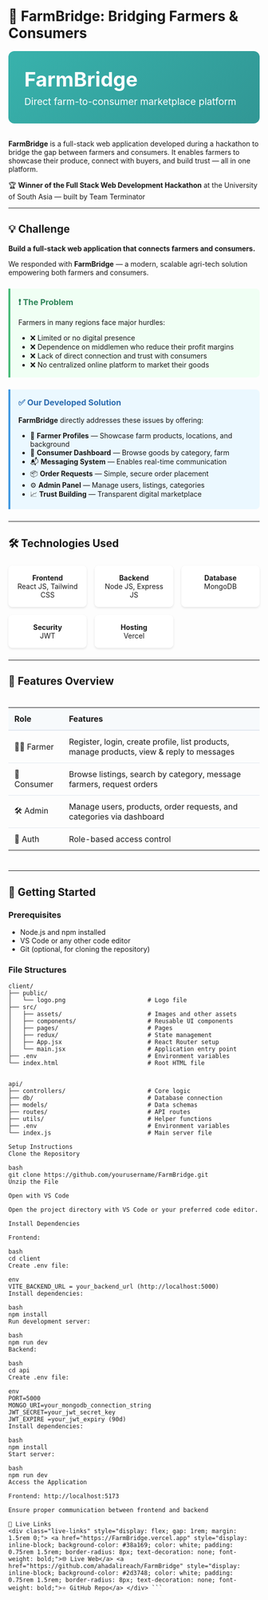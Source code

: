 # 🌱 FarmBridge: Bridging Farmers & Consumers

<div class="header-banner" style="background: linear-gradient(135deg, #38b2ac, #319795); padding: 2rem; border-radius: 12px; color: white; margin-bottom: 2rem;">
  <h1 style="margin: 0; font-size: 2.5rem;">FarmBridge</h1>
  <p style="margin: 0.5rem 0 0; font-size: 1.2rem;">Direct farm-to-consumer marketplace platform</p>
</div>

**FarmBridge** is a full-stack web application developed during a hackathon to bridge the gap between farmers and consumers. It enables farmers to showcase their produce, connect with buyers, and build trust — all in one platform.

🏆 **Winner of the Full Stack Web Development Hackathon** at the University of South Asia — built by Team Terminator

---

## 💡 Challenge

**Build a full-stack web application that connects farmers and consumers.**

We responded with **FarmBridge** — a modern, scalable agri-tech solution empowering both farmers and consumers.

<div class="highlight-box" style="background-color: #f0fff4; border-left: 4px solid #48bb78; padding: 1rem; margin: 1.5rem 0; border-radius: 0 8px 8px 0;">
  <h3 style="margin-top: 0; color: #2f855a;">❗ The Problem</h3>
  <p>Farmers in many regions face major hurdles:</p>
  <ul style="margin-bottom: 0;">
    <li>❌ Limited or no digital presence</li>
    <li>❌ Dependence on middlemen who reduce their profit margins</li>
    <li>❌ Lack of direct connection and trust with consumers</li>
    <li>❌ No centralized online platform to market their goods</li>
  </ul>
</div>

<div class="solution-box" style="background-color: #ebf8ff; border-left: 4px solid #4299e1; padding: 1rem; margin: 1.5rem 0; border-radius: 0 8px 8px 0;">
  <h3 style="margin-top: 0; color: #2b6cb0;">✅ Our Developed Solution</h3>
  <p><strong>FarmBridge</strong> directly addresses these issues by offering:</p>
  <ul style="margin-bottom: 0;">
    <li>🌾 <strong>Farmer Profiles</strong> — Showcase farm products, locations, and background</li>
    <li>🛒 <strong>Consumer Dashboard</strong> — Browse goods by category, farm</li>
    <li>📬 <strong>Messaging System</strong> — Enables real-time communication</li>
    <li>📦 <strong>Order Requests</strong> — Simple, secure order placement</li>
    <li>⚙️ <strong>Admin Panel</strong> — Manage users, listings, categories</li>
    <li>📈 <strong>Trust Building</strong> — Transparent digital marketplace</li>
  </ul>
</div>

---

## 🛠 Technologies Used

<div class="tech-grid" style="display: grid; grid-template-columns: repeat(auto-fill, minmax(120px, 1fr)); gap: 1rem; margin: 1.5rem 0;">
  <div class="tech-card" style="background: white; padding: 1rem; border-radius: 8px; text-align: center; box-shadow: 0 2px 4px rgba(0,0,0,0.1);">
    <strong>Frontend</strong><br>React JS, Tailwind CSS
  </div>
  <div class="tech-card" style="background: white; padding: 1rem; border-radius: 8px; text-align: center; box-shadow: 0 2px 4px rgba(0,0,0,0.1);">
    <strong>Backend</strong><br>Node JS, Express JS
  </div>
  <div class="tech-card" style="background: white; padding: 1rem; border-radius: 8px; text-align: center; box-shadow: 0 2px 4px rgba(0,0,0,0.1);">
    <strong>Database</strong><br>MongoDB
  </div>
  <div class="tech-card" style="background: white; padding: 1rem; border-radius: 8px; text-align: center; box-shadow: 0 2px 4px rgba(0,0,0,0.1);">
    <strong>Security</strong><br>JWT
  </div>
  <div class="tech-card" style="background: white; padding: 1rem; border-radius: 8px; text-align: center; box-shadow: 0 2px 4px rgba(0,0,0,0.1);">
    <strong>Hosting</strong><br>Vercel
  </div>
</div>

---

## 🧩 Features Overview

<div class="features-table" style="overflow-x: auto; margin: 1.5rem 0;">
  <table style="width: 100%; border-collapse: collapse;">
    <thead style="background-color: #f7fafc; border-bottom: 2px solid #e2e8f0;">
      <tr>
        <th style="padding: 12px; text-align: left;">Role</th>
        <th style="padding: 12px; text-align: left;">Features</th>
      </tr>
    </thead>
    <tbody>
      <tr style="border-bottom: 1px solid #e2e8f0;">
        <td style="padding: 12px;">👨‍🌾 Farmer</td>
        <td style="padding: 12px;">Register, login, create profile, list products, manage products, view & reply to messages</td>
      </tr>
      <tr style="border-bottom: 1px solid #e2e8f0;">
        <td style="padding: 12px;">🛒 Consumer</td>
        <td style="padding: 12px;">Browse listings, search by category, message farmers, request orders</td>
      </tr>
      <tr style="border-bottom: 1px solid #e2e8f0;">
        <td style="padding: 12px;">🛠️ Admin</td>
        <td style="padding: 12px;">Manage users, products, order requests, and categories via dashboard</td>
      </tr>
      <tr>
        <td style="padding: 12px;">🔐 Auth</td>
        <td style="padding: 12px;">Role-based access control</td>
      </tr>
    </tbody>
  </table>
</div>

---

## 🚀 Getting Started

### Prerequisites

- Node.js and npm installed
- VS Code or any other code editor
- Git (optional, for cloning the repository)

### File Structures

```plaintext
client/
├── public/
│   └── logo.png                       # Logo file
├── src/
│   ├── assets/                        # Images and other assets
│   ├── components/                    # Reusable UI components
│   ├── pages/                         # Pages
│   ├── redux/                         # State management
│   ├── App.jsx                        # React Router setup
│   └── main.jsx                       # Application entry point
├── .env                               # Environment variables
└── index.html                         # Root HTML file


api/
├── controllers/                       # Core logic
├── db/                                # Database connection
├── models/                            # Data schemas
├── routes/                            # API routes
├── utils/                             # Helper functions
├── .env                               # Environment variables
└── index.js                           # Main server file

Setup Instructions
Clone the Repository

bash
git clone https://github.com/yourusername/FarmBridge.git
Unzip the File

Open with VS Code

Open the project directory with VS Code or your preferred code editor.

Install Dependencies

Frontend:

bash
cd client
Create .env file:

env
VITE_BACKEND_URL = your_backend_url (http://localhost:5000)
Install dependencies:

bash
npm install
Run development server:

bash
npm run dev
Backend:

bash
cd api
Create .env file:

env
PORT=5000
MONGO_URI=your_mongodb_connection_string
JWT_SECRET=your_jwt_secret_key
JWT_EXPIRE =your_jwt_expiry (90d)
Install dependencies:

bash
npm install
Start server:

bash
npm run dev
Access the Application

Frontend: http://localhost:5173

Ensure proper communication between frontend and backend

🔗 Live Links
<div class="live-links" style="display: flex; gap: 1rem; margin: 1.5rem 0;"> <a href="https://FarmBridge.vercel.app" style="display: inline-block; background-color: #38a169; color: white; padding: 0.75rem 1.5rem; border-radius: 8px; text-decoration: none; font-weight: bold;">🌐 Live Web</a> <a href="https://github.com/ahadalireach/FarmBridge" style="display: inline-block; background-color: #2d3748; color: white; padding: 0.75rem 1.5rem; border-radius: 8px; text-decoration: none; font-weight: bold;">⭐ GitHub Repo</a> </div> ```